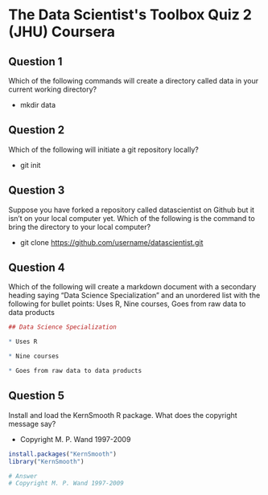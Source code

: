 # The Data Scientist's Toolbox Quiz 2 (JHU) Coursera

Question 1
----------
Which of the following commands will create a directory called data in your current working directory?

* mkdir data

Question 2
----------
Which of the following will initiate a git repository locally?

* git init

Question 3
----------
Suppose you have forked a repository called datascientist on Github but it isn’t on your local computer yet. Which of the following is the command to bring the directory to your local computer?

* git clone https://github.com/username/datascientist.git

Question 4
----------
Which of the following will create a markdown document with a secondary heading saying “Data Science Specialization” and an unordered list with the following for bullet points: Uses R, Nine courses, Goes from raw data to data products

```R 
## Data Science Specialization

* Uses R

* Nine courses

* Goes from raw data to data products
```

Question 5
----------
Install and load the KernSmooth R package. What does the copyright message say?

* Copyright M. P. Wand 1997-2009

```R
install.packages("KernSmooth")
library("KernSmooth")

# Answer
# Copyright M. P. Wand 1997-2009
```
